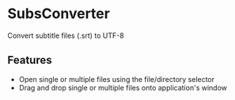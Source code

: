 # SubsConverter

Convert subtitle files (.srt) to UTF-8

## Features

- Open single or multiple files using the file/directory selector
- Drag and drop single or multiple files onto application's window